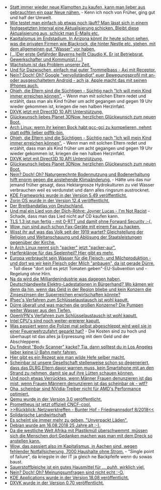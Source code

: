 * [Statt immer wieder neue Klamotten zu kaufen, kann man lieber aus gebrauchten ein paar Neue nähen.](https://www.careelite.de/recycling-mode/) - Kenn ich noch von Früher, ging gut und half der Umwelt.
* [Wie testet man einfach ob etwas noch läuft? Man lässt sich in einem festgesetzten Interval eine Aktualisierung schicken. Bleibt diese Aktualisierung aus, schickt man E-Mails etc.](https://utcc.utoronto.ca/~cks/space/blog/sysadmin/SimpleAliveCheckPattern)
* [Kapitalismus im Endstadium. In Arizona könnt ihr heute schon sehen, was die privaten Firmen wie Blackrock, die hinter Nestle etc. stehen, mit dem allgemeinen gut "Wasser" vor haben.](https://netzfrauen.org/2018/08/13/water-wars/)
* [[...]Der erste Gefährder Bayerns heißt Claudio K. Er ist Betriebsrat, Gewerkschafter und Kommunist.[...]](https://blog.fefe.de/?ts=a58fbe96)
* [Wachstum ist das Problem unserer Zeit.](https://netzfrauen.org/2018/08/13/wachstum/)
* [Und für Dazwischen, einfach mal guter Trommelbass - Axi mit Receptor.](https://www.youtube.com/watch?v=63sqpvIbpqs&list=RDEM1MS5hIB9lKhj1MbaUfL8Ew&index=23)
* [Nein? Doch! Oh? Google "vervollständigt" euer Bewegungsprofil mit an- oder ausgeschaltetem Android - ach ja, Apple macht das mit seinen IPhones auch.](https://blog.fefe.de/?ts=a58f47bb)
* [Ohjeh, die Eltern sind die Süchtigen - Süchtig nach "Ich will mein Kind immer erreichen können".](https://tuxproject.de/blog/2018/08/smombies-ue18/) - Wenn man mit solchen Eltern redet und erzählt, dass man als Kind früher um acht gegangen und gegen 19 Uhr wieder gekommen ist, kriegen die nen halben Herzinfakt.
* [DXVK jetzt mit Direct3D 10 API Unterstützung.](https://www.phoronix.com/scan.php?page=news_item&px=DXVK-Merges-Direct3D-10)
* [Glückwunsch liebes Planet 3DNow, herzlichen Glückwunsch zum neuen Boot.](https://www.planet3dnow.de/cms/39660-intern-planet-3dnow-laeuft-auf-neuem-epyc-server/)
* [Arch Linux: wenn ihr keinen Bock habt gcc-gcj zu kompelieren, nehmt statt pdftk lieber pdftk-bin.](https://aur.archlinux.org/packages/pdftk/)
* [Ohjeh, die Eltern sind die Süchtigen - Süchtig nach "Ich will mein Kind immer erreichen können".](https://tuxproject.de/blog/2018/08/smombies-ue18/) - Wenn man mit solchen Eltern redet und erzählt, dass man als Kind früher um acht gegangen und gegen 19 Uhr wieder gekommen ist, kriegen die nen halben Herzinfakt.
* [DXVK jetzt mit Direct3D 10 API Unterstützung.](https://www.phoronix.com/scan.php?page=news_item&px=DXVK-Merges-Direct3D-10)
* [Glückwunsch liebes Planet 3DNow, herzlichen Glückwunsch zum neuen Boot.](https://www.planet3dnow.de/cms/39660-intern-planet-3dnow-laeuft-auf-neuem-epyc-server/)
* [Nein? Doch! Oh? Naturgerechnte Bodennutzung und Bodenerhaltung hilft enorm gegen die anstehende Klimaänderung.](http://www.sonnenseite.com/de/umwelt/boeden-als-klimaschuetzer.html) - Hätte uns das nur jemand früher gesagt, dass Hektargrosze Hydrokulturen zu viel Wasser verbrauchen weil es verdunstet und dann alles ringsrum austrocknet.
* [KDE Frameworks wurde in der Version 5.49 veröffentlicht.](https://www.pro-linux.de/news/1/26191/kde-frameworks-5490-mit-zahlreichen-neuerungen.html)
* [Zorin OS wurde in der Version 12.4 veröffentlicht.](https://www.pro-linux.de/news/1/26192/zorin-os-124-freigegeben.html)
* [Der Breitbandatlas von Deutschland.](http://www.bmvi.de/DE/Themen/Digitales/Breitbandausbau/Breitbandatlas-Karte/start.html)
* [Und mal ein Lied von der Dich-Röhre: Joyner Lucas - I'm Not Racist](https://www.youtube.com/watch?v=43gm3CJePn0) - Schade, dass man das Lied nicht auf CD kaufen kann.
* [TLS 1.3 ist nun fertig - mit 0-RTT und damit ohne Forward Security :-(.](https://www.pro-linux.de/news/1/26194/standardisierung-von-tls-13-abgeschlossen.html)
* [Wow, nun sind auch schon Fax-Geräte mit einem Fax zu hacken.](https://blog.fefe.de/?ts=a58c0ae2)
* [Wisst ihr auf was das Volk seit der 1919 wartet? Gleichstellung der Religion und Weltanschauung und Ablösung der Staatsleistungen gegenüber der Kirche.](https://tuxproject.de/blog/2018/08/99-jahre-freiheitsentzug/)
* [In Arch Linux nennt sich "packer" jetzt "packer-aur".](https://bbs.archlinux.org/viewtopic.php?id=239570)
* [Harfenklänge für das Seelenheil? Hier gibt es mehr.](https://www.welt-im-wandel.tv/video/heilende-frequenzen-musik-zum-ausklang-des-lebens/)
* [Europa verbraucht sein Wasser für die Fleisch- und Milchproduktion - und dort wo wir kein Fleisch oder Milch "anbauen", da ist gerade Dürre.](https://netzfrauen.org/2018/08/14/duerre-2/) - Toll diese "dort soll es jetzt Tomaten geben"-EU-Subvention und -Regelung ohne Hirn.
* [Na da wird die Milliardenindustrie was dagegen haben, Deutschlandweite Elektro-Ladestationen in Bürgerhand? Wo kämen wir denn da hin, wenn das Geld in der Region bliebe und kein Konzern die Zinseszinsen der Superreichen erwirtschaften könnte?](http://www.sonnenseite.com/de/energie/bundesweites-e-ladenetz-in-buergerhand-mit-oekostrom.html)
* [IPsec's Verfahren zum Schlüsselaustausch ist wohl kaputt.](https://blog.fefe.de/?ts=a58d816f)
* [Dürre überall und was machen die großen Konzerne? Die Pumpen weiter Wasser aus den Tiefen.](https://www.neopresse.com/essenundtrinken/grosskonzerne-pumpen-trotz-duerre-katastrophen-wasser-ab-coca-cola-und-nestle-uebermaechtig/)
* [OpenVPN's Verfahren zum Schlüsselaustausch ist wohl kaputt.](https://blog.fefe.de/?ts=a58ae55d)
* [Intel CPU's sind noch weiter-erererer kaputt.](https://www.pro-linux.de/news/1/26200/weitere-spectre-%C3%A4hnliche-prozessorfehler-aufgedeckt.html)
* [Was passiert wenn die Polizei mal selbst abgeschleppt wird weil sie in einer Feuerwehrzufahrt geparkt hat?](https://blog.fefe.de/?ts=a58aed3d) - Die Kosten sind zu hoch und überhaupt ist das alles ja Erpressung mit dem Geld und der Abschlepperei.
* [Du findest "Body Scanner" kacke? Tja, dann solltest du in Los Angeles lieber keine U-Bahn mehr fahren.](https://blog.fefe.de/?ts=a58aefde)
* [Hier gibt es ein Rezept wie man wilde Hefe selber macht.](https://www.smarticular.net/wilde-hefe-wasser-wildhefe-rezept-zuechten-verwenden-vermehren/)
* [Scheinbar ist unsere Gesellschaft stellenweise schon so degeneriert, dass das DLRG Eltern davor warnen muss, kein Smartphone mit an den Strand zu nehmen, damit sie auf ihre Lütten schauen können.](https://blog.fefe.de/?ts=a58a6285)
* [Und noch etwas Verrücktes, wenn Männer Frauen denunzieren ist das mist, wenn Frauen Männern denunzieren ist das scheinbar ok - wtf?](https://blog.fefe.de/?ts=a58a5caa)
* [Oha, scheinbar sind NVidia-Treiber nicht für AMD's Performance optimiert.](https://www.planet3dnow.de/cms/39803-amd-ryzen-threadripper-2990wx-performance-boost-durch-radeon-statt-geforce/)
* [Qemu wurde in der Version 3.0 veröffentlicht.](https://www.pro-linux.de/news/1/26202/qemu-30-freigegeben.html)
* [Prometheus ist jetzt offiziell CNCF-cool.](https://www.pro-linux.de/news/1/26201/prometheus-absolviert-den-inkubator-der-cncf.html)
* [>>Rückblick: Netzwerktreffen - Bunter Hof - Friedmannsdorf 8/2018<<](https://bio-erzgebirge.de/wp/?p=15796)
* [Solidarische Landwirtschaft](https://www.solidarische-landwirtschaft.org/index.php?id=92)
* [Es scheint sie immer mehr zu geben, "Unverpackt Läden".](https://www.smarticular.net/muellfrei-einkaufen-alle-unverpacktlaeden/)
* [Debian wurde am 16.08.2018 25 Jahre alt :-).](https://lwn.net/Articles/762854)
* [Da die westliche Welt Afrika mit Plastikmüll überschwemmt, müssen sich die Menschen dort Gedanken machen was man mit dem Dreck so anstellen kann.](http://www.sonnenseite.com/de/umwelt/afrika-ist-auf-dem-richtigen-weg-um-plastikprodukte-zu-bekaempfen.html)
* [Wow, das passiert also im Kapitalismus, in Aachen sind, wegen fehlender Notfallsicherung, 7000 Haushalte ohne Strom.](https://blog.fefe.de/?ts=a58b3176) - "Single point of failure", da kriegste in der IT ja gleich ne Backpfeife wenn du sowas baust.
* [Sauerstoffbleiche ist ein gutes Hausmittel für ... *puhh*, wirklich viel.](https://www.smarticular.net/sauerstoffbleiche-waesche-putzen-desinfizieren-hausmittel-anwendung/)
* [Nein? Doch! Oh? Meinungsumfragen sind nicht echt :-O.](https://www.neopresse.com/medien/meinungsumfragen-die-grosse-faelschung/)
* [KDE Applications wurde in der Version 18.08 veröffentlicht.](https://www.pro-linux.de/news/1/26208/kde-applications-1808-freigegeben.html)
* [DXVK wurde in der Version 0.70 veröffentlicht.](https://www.phoronix.com/scan.php?page=news_item&px=DXVK-0.70-Released)
